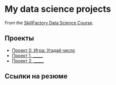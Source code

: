 # My data science projects

From the [SkillFactory Data Science Course](https://skillfactory.ru/data-scientist).

## Проекты

* [Проект 0. Игра: Угадай число](https://github.com/dimatut/sf_data_science)
* [Проект 1. _____](______)
* [Проект 2. _____](______)

## Ссылки на резюме
